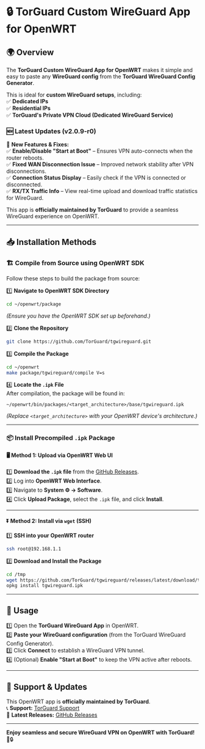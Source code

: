 # 🔒 TorGuard Custom WireGuard App for OpenWRT  

## 🌍 Overview  
The **TorGuard Custom WireGuard App for OpenWRT** makes it simple and easy to paste any **WireGuard config** from the **TorGuard WireGuard Config Generator**.  

This is ideal for **custom WireGuard setups**, including:  
✅ **Dedicated IPs**  
✅ **Residential IPs**  
✅ **TorGuard's Private VPN Cloud (Dedicated WireGuard Service)**  

### 🆕 **Latest Updates (v2.0.9-r0)**  
🚀 **New Features & Fixes:**  
✅ **Enable/Disable "Start at Boot"** – Ensures VPN auto-connects when the router reboots.  
✅ **Fixed WAN Disconnection Issue** – Improved network stability after VPN disconnections.  
✅ **Connection Status Display** – Easily check if the VPN is connected or disconnected.  
✅ **RX/TX Traffic Info** – View real-time upload and download traffic statistics for WireGuard.  

This app is **officially maintained by TorGuard** to provide a seamless WireGuard experience on OpenWRT.  

---

## 📥 Installation Methods  

### 🏗️ Compile from Source using OpenWRT SDK  

Follow these steps to build the package from source:  

1️⃣ **Navigate to OpenWRT SDK Directory**  
```bash
cd ~/openwrt/package
```
*(Ensure you have the OpenWRT SDK set up beforehand.)*  

2️⃣ **Clone the Repository**  
```bash
git clone https://github.com/TorGuard/tgwireguard.git
```

3️⃣ **Compile the Package**  
```bash
cd ~/openwrt
make package/tgwireguard/compile V=s
```

4️⃣ **Locate the `.ipk` File**  
After compilation, the package will be found in:  
```
~/openwrt/bin/packages/<target_architecture>/base/tgwireguard.ipk
```
*(Replace `<target_architecture>` with your OpenWRT device's architecture.)*  

---

### 📦 Install Precompiled `.ipk` Package  

#### 🖥️ Method 1: Upload via OpenWRT Web UI  
1️⃣ **Download the `.ipk` file** from the [GitHub Releases](https://github.com/TorGuard/tgwireguard/releases).  
2️⃣ Log into **OpenWRT Web Interface**.  
3️⃣ Navigate to **System ⚙️ → Software**.  
4️⃣ Click **Upload Package**, select the `.ipk` file, and click **Install**.  

---

#### ⏬ Method 2: Install via `wget` (SSH)  
1️⃣ **SSH into your OpenWRT router**  
```bash
ssh root@192.168.1.1
```

2️⃣ **Download and Install the Package**  
```bash
cd /tmp
wget https://github.com/TorGuard/tgwireguard/releases/latest/download/tgwireguard.ipk
opkg install tgwireguard.ipk
```

---

## 🚀 Usage  

1️⃣ Open the **TorGuard WireGuard App** in OpenWRT.  
2️⃣ **Paste your WireGuard configuration** (from the TorGuard WireGuard Config Generator).  
3️⃣ Click **Connect** to establish a WireGuard VPN tunnel.  
4️⃣ (Optional) **Enable "Start at Boot"** to keep the VPN active after reboots.  

---

## 🔗 Support & Updates  
This OpenWRT app is **officially maintained by TorGuard**.  
📞 **Support:** [TorGuard Support](https://torguard.net/)  
📢 **Latest Releases:** [GitHub Releases](https://github.com/TorGuard/tgwireguard/releases)  

---

**Enjoy seamless and secure WireGuard VPN on OpenWRT with TorGuard!** 🎉🔒  
